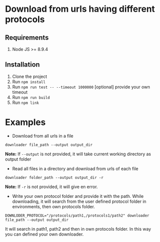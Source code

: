 # Download from urls having different protocols
## Requirements
1. Node JS >= 8.9.4

## Installation
1. Clone the project
2. Run `npm install`
3. Run `npm run test -- --timeout 1000000` \[optional] provide your own timeout
4. Run `npm run build`
5. Run `npm link`

Examples
==========
* Download from all urls in a file

```downloader file_path --output output_dir```

**Note:** If `--output` is not provided, it will take current working directory as output folder

* Read all files in a directory and download from urls of each file

```downloader folder_path --output output_dir -r```

**Note:** If `-r` is not provided, it will give en error.

* Write your own protocol folder and provide it with the path. While downloading, it will search from the user defined protocol folder in environments, then own protocols folder.

```DOWNLODER_PROTOCOL="/protocols/path1,/protocols1/path2" downloader file_path --output output_dir```

It will search in path1, path2 and then in own protocols folder. In this way you can defined your own downloader.
